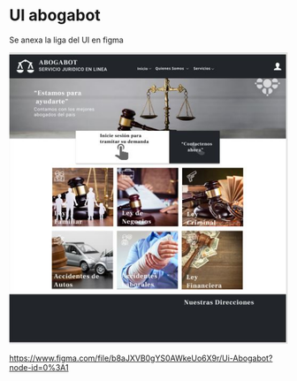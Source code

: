 # UI abogabot
Se anexa la liga del UI en figma

[![Abogabot](/img/ui.JPG)](https://www.figma.com/file/b8aJXVB0gYS0AWkeUo6X9r/Ui-Abogabot?node-id=0%3A1)

https://www.figma.com/file/b8aJXVB0gYS0AWkeUo6X9r/Ui-Abogabot?node-id=0%3A1
